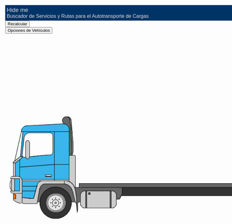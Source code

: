 <div style="background-color:#003366;width:800px;height:40px;padding: 5px;">
		<span style="color:Gainsboro; font-family: arial,helvetica,sans-serif;font-size: 14pt;">Hide me</span></br>
		<span style="color:Gainsboro; font-family: arial,helvetica,sans-serif;font-size: 12pt;">Buscador de Servicios y Rutas para el Autotransporte de Cargas</span>
		<img src="https://github.com/djGIS/distribucionCargas/blob/gh-pages/images/chasisDelante.png">
	</div>
	
<div id="cargaAppMenu" class="navbar"></div>
<button onclick="tratarOpMenu(this)" class="dropbtn" value="recalcular">Recalcular</button>
<div id="menuVehiculos" class="dropdown">
	<button onclick="tratarOpMenu(this)" class="dropbtn" value="vehiculos">Opciones de Vehículos</button>
	<div id="dropdownVehiculos" class="dropdown-content"></div>
</div>
	
<div id="Diagrama" style="position: relative; height: 450px; width: 100%;"></div>

<script>
	window.addEventListener("load", inicializarMenu);
	window.addEventListener("load", inicializarVeh(tiposVeh[0]));
</script> 

<script type="text/javascript" src="https://github.com/djGIS/distribucionCargas/blob/gh-pages/javascripts/configVeh.js"></script>
<script type="text/javascript" src="https://github.com/djGIS/distribucionCargas/blob/gh-pages/javascripts/calculadorDistribCargas.js"></script>

<script type="text/javascript"
        src="https://www.google.com/jsapi?autoload={
			'modules':[{
            'name':'visualization',
            'version':'1',
            'packages':['corechart']
        }]
    }">
</script>
